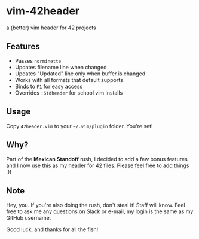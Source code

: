 # vim-42header
a (better) vim header for 42 projects

## Features
* Passes `norminette`
* Updates filename line when changed
* Updates "Updated" line only when buffer is changed
* Works with all formats that default supports
* Binds to `F1` for easy access
* Overrides `:Stdheader` for school vim installs

## Usage
Copy `42header.vim` to your `~/.vim/plugin` folder. You're set!

## Why?
Part of the **Mexican Standoff** rush, I decided to add a few bonus features
and I now use this as my header for 42 files. Please feel free to add things :)!

## Note
Hey, you. If you're also doing the rush, don't steal it! Staff will know. Feel
free to ask me any questions on Slack or e-mail, my login is the same as my
GitHub username.

Good luck, and thanks for all the fish!

